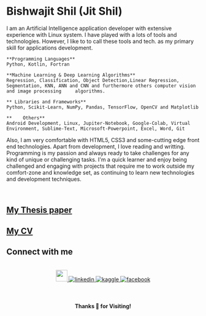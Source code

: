
# Bishwajit Shil (Jit Shil)

I am an Artificial Intelligence application developer with extensive experience with Linux system. I have played with a lots of tools and technologies. However, I like to to call these tools and tech. as my primary skill for applications development.

    **Programming Languages**
    Python, Kotlin, Fortran
    
    **Machine Learning & Deep Learning Algorithms**
    Regression, Classification, Object Detection,Linear Regression, Segmentation, KNN, ANN and CNN and furthermore others computer vision and image processing     algorithms.
    
    ** Libraries and Frameworks**
    Python, Scikit-Learn, NumPy, Pandas, TensorFlow, OpenCV and Matplotlib
    
    **    Others**
    Android Development, Linux, Jupiter-Notebook, Google-Colab, Virtual Environment, Sublime-Text, Microsoft-Powerpoint, Excel, Word, Git

Also, I am very comfortable with HTML5, CSS3 and some-cutting edge front end technologies. Apart from development, I love reading and writting.
Programming is my passion and always ready to take challenges for any kind of unique or challenging tasks. I'm a quick learner and enjoy being challenged and engaging with projects that require me to work outside my comfort-zone and knowledge set, as continuing to learn new technologies and development techniques.

<br/>

## <a href="https://drive.google.com/file/d/1OpBZzh6Ktv49KboWxlf-Dh9pD-X28UxQ/view?usp=sharing" target="_blank"> My Thesis paper </a>
## <a href="https://drive.google.com/file/d/1sBfQfx4kXec1XAcm28_Si7cGcW909zYs/view?usp=sharing"> My CV </a>

## Connect with me  

<br/>
<div align="center">
<a href="https://bishwajit-shil.github.io/jit-portfolio" target="_blank">
<img src="https://img.shields.io/badge/website-blue" style="height: 30px" />
</a>
<a href="https://www.linkedin.com/in/bishwajit-shil-bb0127203/" target="_blank">
<img src=https://img.shields.io/badge/linkedin-%231E77B5.svg?&style=for-the-badge&logo=linkedin&logoColor=white alt=linkedin style="margin-bottom: 5px;" />
</a>
<a href="https://www.kaggle.com/jitshil143" target="_blank">
<img src=https://img.shields.io/badge/kaggle-%2344BAE8.svg?&style=for-the-badge&logo=kaggle&logoColor=white alt=kaggle style="margin-bottom: 5px;" />
</a>
<a href="https://web.facebook.com/profile.php?id=100006236775749" target="_blank">
<img src=https://img.shields.io/badge/facebook-%232E87FB.svg?&style=for-the-badge&logo=facebook&logoColor=white alt=facebook style="margin-bottom: 5px;" />
</a>  
</div>  

<br/>

<br/>
<p align="center"><strong>Thanks 👏 for Visiting!</strong></p>
